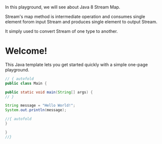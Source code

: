 In this playground, we will see about Java 8 Stream Map.

Stream's map method is intermediate operation and consumes single element forom input Stream and produces single element to output Stream.

It simply used to convert Stream of one type to another.





# Welcome!

This Java template lets you get started quickly with a simple one-page playground.

```java runnable
// { autofold
public class Main {

public static void main(String[] args) {
// }

String message = "Hello World!";
System.out.println(message);

//{ autofold
}

}
//}
```


